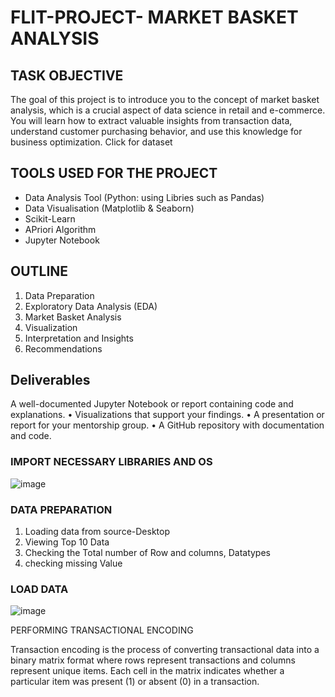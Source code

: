 # FLIT-PROJECT- MARKET BASKET ANALYSIS


## TASK OBJECTIVE
The goal of this project is to introduce you to the concept of market basket analysis, which is a crucial aspect of data science in retail and e-commerce. You will learn how to extract valuable insights from transaction data, understand customer purchasing behavior, and use this knowledge for business optimization. Click for dataset

## TOOLS USED FOR THE PROJECT
* Data Analysis Tool (Python: using Libries such as Pandas)
* Data Visualisation (Matplotlib & Seaborn)
* Scikit-Learn
* APriori Algorithm
* Jupyter Notebook
  
## OUTLINE 
1. Data Preparation
2. Exploratory Data Analysis (EDA)
3. Market Basket Analysis
4. Visualization
5. Interpretation and Insights
6. Recommendations

## Deliverables 
A  well-documented  Jupyter  Notebook  or  report  containing  code  and explanations.
• Visualizations that support your findings.
• A presentation or report for your mentorship group.
• A GitHub repository with documentation and code.

### IMPORT NECESSARY LIBRARIES AND OS

![image](https://github.com/Bumzeal/FLIT-PROJECT-1/assets/78567274/b1fde7c0-aa33-4617-bb1c-6fcdb987a6c4)



### DATA PREPARATION

1. Loading data from source-Desktop
2. Viewing Top 10 Data 
3. Checking the Total number of Row and columns, Datatypes
4. checking missing Value

### LOAD DATA 

![image](https://github.com/Bumzeal/FLIT-PROJECT-1/assets/78567274/bf51e6e6-385c-47c8-8c62-88405c972311)


PERFORMING TRANSACTIONAL ENCODING

Transaction encoding is the process of converting transactional data into a binary matrix format where rows represent transactions and columns represent unique items. Each cell in the matrix indicates whether a particular item was present (1) or absent (0) in a transaction. 

